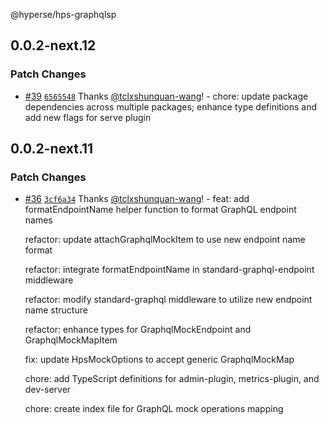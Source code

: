 @hyperse/hps-graphqlsp

## 0.0.2-next.12

### Patch Changes

- [#39](https://github.com/hyperse-io/hps/pull/39) [`6565548`](https://github.com/hyperse-io/hps/commit/6565548923570188524ae1edbf21dd1ff0d67142) Thanks [@tclxshunquan-wang](https://github.com/tclxshunquan-wang)! - chore: update package dependencies across multiple packages; enhance type definitions and add new flags for serve plugin

## 0.0.2-next.11

### Patch Changes

- [#36](https://github.com/hyperse-io/hps/pull/36) [`3cf6a34`](https://github.com/hyperse-io/hps/commit/3cf6a346f17b8a0244bd2e3939fe86795244e9b6) Thanks [@tclxshunquan-wang](https://github.com/tclxshunquan-wang)! - feat: add formatEndpointName helper function to format GraphQL endpoint names

  refactor: update attachGraphqlMockItem to use new endpoint name format

  refactor: integrate formatEndpointName in standard-graphql-endpoint middleware

  refactor: modify standard-graphql middleware to utilize new endpoint name structure

  refactor: enhance types for GraphqlMockEndpoint and GraphqlMockMapItem

  fix: update HpsMockOptions to accept generic GraphqlMockMap

  chore: add TypeScript definitions for admin-plugin, metrics-plugin, and dev-server

  chore: create index file for GraphQL mock operations mapping
